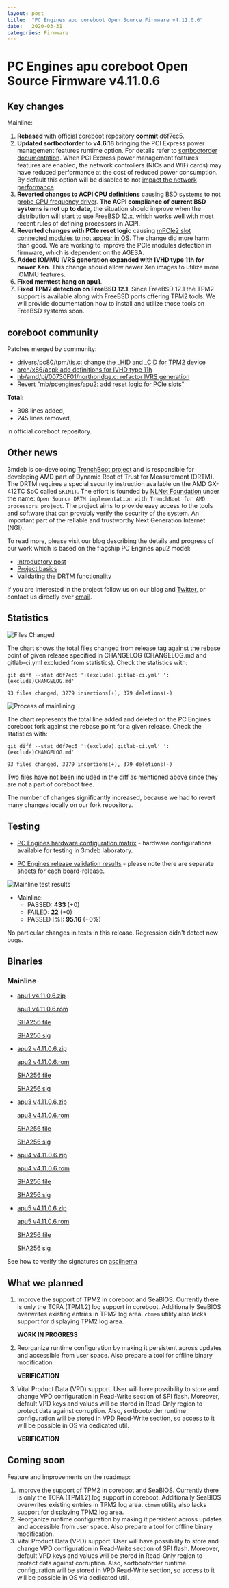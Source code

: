 ```yaml
---
layout: post
title:  "PC Engines apu coreboot Open Source Firmware v4.11.0.6"
date:   2020-03-31
categories: Firmware
---
```

# PC Engines apu coreboot Open Source Firmware v4.11.0.6

## Key changes

Mainline:

1. **Rebased** with official coreboot repository **commit** d6f7ec5.
2. **Updated sortbootorder** to **v4.6.18** bringing the PCI Express power
   management features runtime option. For details refer to
   [sortbootorder documentation](https://github.com/pcengines/sortbootorder#settings-description).
   When PCI Express power management features features are enabled, the network
   controllers (NICs and WIFi cards) may have reduced performance at the cost
   of reduced power consumption. By default this option will be disabled to not
   [impact the network performance](https://github.com/pcengines/coreboot/issues/387).
3. **Reverted changes to ACPI CPU definitions** causing BSD systems to
   [not probe CPU frequency driver](https://github.com/pcengines/coreboot/issues/389).
   **The ACPI compliance of current BSD systems is not up to date**, the
   situation should improve when the distribution will start to use FreeBSD
   12.x, which works well with most recent rules of defining processors in
   ACPI.
4. **Reverted changes with PCIe reset logic** causing
   [mPCIe2 slot connected modules to not appear in OS](https://github.com/pcengines/coreboot/issues/388).
   The change did more harm than good. We are working to improve the PCIe
   modules detection in firmware, which is dependent on the AGESA.
5. **Added IOMMU IVRS generation expanded with IVHD type 11h for newer Xen**.
   This change should allow newer Xen images to utilize more IOMMU features.
6. **Fixed memtest hang on apu1**.
7. **Fixed TPM2 detection on FreeBSD 12.1**. Since FreeBSD 12.1 the TPM2
   support is available along with FreeBSD ports offering TPM2 tools. We will
   provide documentation how to install and utilize those tools on FreeBSD
   systems soon.

## coreboot community

Patches merged by community:

* [drivers/pc80/tpm/tis.c: change the _HID and _CID for TPM2 device](https://review.coreboot.org/c/coreboot/+/39699)
* [arch/x86/acpi: add definitions for IVHD type 11h](https://review.coreboot.org/c/coreboot/+/40041)
* [nb/amd/pi/00730F01/northbridge.c: refactor IVRS generation](https://review.coreboot.org/c/coreboot/+/40042)
* [Revert "mb/pcengines/apu2: add reset logic for PCIe slots"](https://review.coreboot.org/c/coreboot/+/40147)

**Total:**

* 308 lines added,
* 245 lines removed,

in official coreboot repository.

## Other news

3mdeb is co-developing [TrenchBoot project](http://trenchboot.org/) and is
responsible for developing AMD part of Dynamic Root of Trust for Measurement
(DRTM). The DRTM requires a special security instruction available on the AMD
GX-412TC SoC called `SKINIT`. The effort is founded by [NLNet Foundation](https://nlnet.nl/discovery/)
under the name:
`Open Source DRTM implementation with TrenchBoot for AMD processors project`.
The project aims to provide easy access to the tools and software that can
provably verify the security of the system. An important part of the reliable
and trustworthy Next Generation Internet (NGI).

To read more, please visit our blog describing the details and progress of our
work which is based on the flagship PC Engines apu2 model:

* [Introductory post](https://blog.3mdeb.com/2020/2020-03-28-trenchboot-nlnet-introduction/)
* [Project basics](https://blog.3mdeb.com/2020/2020-03-31-trenchboot-nlnet-lz/)
* [Validating the DRTM functionality](https://blog.3mdeb.com/2020/2020-04-03-trenchboot-nlnet-lz-validation/)

If you are interested in the project follow us on our blog and [Twitter](https://twitter.com/3mdeb_com),
or contact us directly over [email](mailto:contact@3mdeb.com).

## Statistics

![Files Changed](https://cloud.3mdeb.com/index.php/s/rBiiDSd4annFnGG/preview)

The chart shows the total files changed from release tag against the rebase
point of given release specified in CHANGELOG (CHANGELOG.md and gitlab-ci.yml
excluded from statistics). Check the statistics with:

```
git diff --stat d6f7ec5 ':(exclude).gitlab-ci.yml' ':(exclude)CHANGELOG.md'
```

`93 files changed, 3279 insertions(+), 379 deletions(-)`

![Process of mainlining](https://cloud.3mdeb.com/index.php/s/co4WnMBsrw4p44R/preview)

The chart represents the total line added and deleted on the PC Engines
coreboot fork against the rebase point for a given release. Check the
statistics with:

```
git diff --stat d6f7ec5 ':(exclude).gitlab-ci.yml' ':(exclude)CHANGELOG.md'
```

`93 files changed, 3279 insertions(+), 379 deletions(-)`

Two files have not been included in the diff as mentioned above since they are
not a part of coreboot tree.

The number of changes significantly increased, because we had to revert many
changes locally on our fork repository.

## Testing

* [PC Engines hardware configuration matrix](https://cloud.3mdeb.com/index.php/s/ce829QADwA7sHx9/preview) - hardware configurations available for testing in 3mdeb laboratory.

* [PC Engines release validation results](https://3mdeb.us16.list-manage.com/track/click?u=fce95b885fc13fbf1db611816&id=96d9b426c0&e=16ffa34a09) - please note there are separate sheets for each board-release.

![Mainline test results](https://cloud.3mdeb.com/index.php/s/B4imeoGmrLCmzoY/preview)

* Mainline:
  * PASSED: **433** (+0)
  * FAILED: **22** (+0)
  * PASSED [%]: **95.16** (+0%)

No particular changes in tests in this release. Regression didn't detect new
bugs.

## Binaries

### Mainline

* [apu1 v4.11.0.6.zip](https://3mdeb.com/open-source-firmware/pcengines/apu1/apu1_v4.11.0.6.zip)

  [apu1 v4.11.0.6.rom](https://3mdeb.com/open-source-firmware/pcengines/apu1/apu1_v4.11.0.6.rom)

  [SHA256 file](https://3mdeb.com/open-source-firmware/pcengines/apu1/apu1_v4.11.0.6.SHA256)

  [SHA256 sig](https://3mdeb.com/open-source-firmware/pcengines/apu1/apu1_v4.11.0.6.SHA256.sig)

* [apu2 v4.11.0.6.zip](https://3mdeb.com/open-source-firmware/pcengines/apu2/apu2_v4.11.0.6.zip)

  [apu2 v4.11.0.6.rom](https://3mdeb.com/open-source-firmware/pcengines/apu2/apu2_v4.11.0.6.rom)

  [SHA256 file](https://3mdeb.com/open-source-firmware/pcengines/apu2/apu2_v4.11.0.6.SHA256)

  [SHA256 sig](https://3mdeb.com/open-source-firmware/pcengines/apu2/apu2_v4.11.0.6.SHA256.sig)

* [apu3 v4.11.0.6.zip](https://3mdeb.com/open-source-firmware/pcengines/apu3/apu3_v4.11.0.6.zip)

  [apu3 v4.11.0.6.rom](https://3mdeb.com/open-source-firmware/pcengines/apu3/apu3_v4.11.0.6.rom)

  [SHA256 file](https://3mdeb.com/open-source-firmware/pcengines/apu3/apu3_v4.11.0.6.SHA256)

  [SHA256 sig](https://3mdeb.com/open-source-firmware/pcengines/apu3/apu3_v4.11.0.6.SHA256.sig)

* [apu4 v4.11.0.6.zip](https://3mdeb.com/open-source-firmware/pcengines/apu4/apu4_v4.11.0.6.zip)

  [apu4 v4.11.0.6.rom](https://3mdeb.com/open-source-firmware/pcengines/apu4/apu4_v4.11.0.6.rom)

  [SHA256 file](https://3mdeb.com/open-source-firmware/pcengines/apu4/apu4_v4.11.0.6.SHA256)

  [SHA256 sig](https://3mdeb.com/open-source-firmware/pcengines/apu4/apu4_v4.11.0.6.SHA256.sig)

* [apu5 v4.11.0.6.zip](https://3mdeb.com/open-source-firmware/pcengines/apu5/apu5_v4.11.0.6.zip)

  [apu5 v4.11.0.6.rom](https://3mdeb.com/open-source-firmware/pcengines/apu5/apu5_v4.11.0.6.rom)

  [SHA256 file](https://3mdeb.com/open-source-firmware/pcengines/apu5/apu5_v4.11.0.6.SHA256)

  [SHA256 sig](https://3mdeb.com/open-source-firmware/pcengines/apu5/apu5_v4.11.0.6.SHA256.sig)

See how to verify the signatures on [asciinema](https://asciinema.org/a/303584)

## What we planned

1. Improve the support of TPM2 in coreboot and SeaBIOS. Currently there is only
   the TCPA (TPM1.2) log support in coreboot. Additionally SeaBIOS overwrites
   existing entries in TPM2 log area. `cbmem` utility also lacks support for
   displaying TPM2 log area.

   **WORK IN PROGRESS**

2. Reorganize runtime configuration by making it persistent across updates and
   accessible from user space. Also prepare a tool for offline binary
   modification.

   **VERIFICATION**

3. Vital Product Data (VPD) support. User will have possibility to store
   and change VPD configuration in Read-Write section of SPI flash. Moreover,
   default VPD keys and values will be stored in Read-Only region to protect
   data against corruption. Also, sortbootorder runtime configuration will be
   stored in VPD Read-Write section, so access to it will be possible in OS
   via dedicated util.

   **VERIFICATION**

## Coming soon

Feature and improvements on the roadmap:

1. Improve the support of TPM2 in coreboot and SeaBIOS. Currently there is only
   the TCPA (TPM1.2) log support in coreboot. Additionally SeaBIOS overwrites
   existing entries in TPM2 log area. `cbmem` utility also lacks support for
   displaying TPM2 log area.
2. Reorganize runtime configuration by making it persistent across updates and
   accessible from user space. Also prepare a tool for offline binary
   modification.
3. Vital Product Data (VPD) support. User will have possibility to store
   and change VPD configuration in Read-Write section of SPI flash. Moreover,
   default VPD keys and values will be stored in Read-Only region to protect
   data against corruption. Also, sortbootorder runtime configuration will be
   stored in VPD Read-Write section, so access to it will be possible in OS
   via dedicated util.
